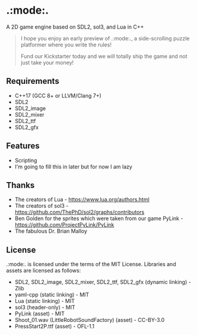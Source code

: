 # .:mode:.

A 2D game engine based on SDL2, sol3, and Lua in C++

> I hope you enjoy an early preview of .:mode:., a side-scrolling puzzle platformer where you write the rules!
> 
> Fund our Kickstarter today and we will totally ship the game and not just take your money!


## Requirements

* C++17 (GCC 8+ or LLVM/Clang 7+)
* SDL2
* SDL2\_image
* SDL2\_mixer
* SDL2\_ttf
* SDL2\_gfx


## Features

* Scripting
* I'm going to fill this in later but for now I am lazy


## Thanks

* The creators of Lua - https://www.lua.org/authors.html
* The creators of sol3 - https://github.com/ThePhD/sol2/graphs/contributors
* Ben Golden for the sprites which were taken from our game PyLink - https://github.com/ProjectPyLink/PyLink
* The fabulous Dr. Brian Malloy


## License

.:mode:. is licensed under the terms of the MIT License. Libraries and assets are licensed as follows:

* SDL2, SDL2\_image, SDL2\_mixer, SDL2\_ttf, SDL2\_gfx (dynamic linking) - Zlib
* yaml-cpp (static linking) - MIT
* Lua (static linking) - MIT
* sol3 (header-only) - MIT
* PyLink (asset) - MIT
* Shoot\_01.wav (LittleRobotSoundFactory) (asset) - CC-BY-3.0
* PressStart2P.ttf (asset) - OFL-1.1
